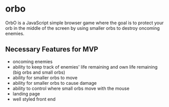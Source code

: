 # orbo

OrbO is a JavaScript simple browser game where the goal is to protect your orb in the middle of the screen by using smaller orbs to destroy oncoming enemies.

## Necessary Features for MVP

- oncoming enemies
- ability to keep track of enemies' life remaining and own life remaining (big orbs and small orbs)
- ability for smaller orbs to move
- ability for smaller orbs to cause damage
- ability to control where small orbs move with the mouse
- landing page
- well styled front end

